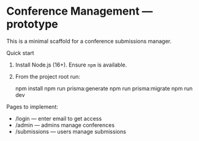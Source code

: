 # Conference Management — prototype

This is a minimal scaffold for a conference submissions manager.

Quick start

1. Install Node.js (16+). Ensure `npm` is available.
2. From the project root run:

   npm install
   npm run prisma:generate
   npm run prisma:migrate
   npm run dev

Pages to implement:
- /login — enter email to get access
- /admin — admins manage conferences
- /submissions — users manage submissions

